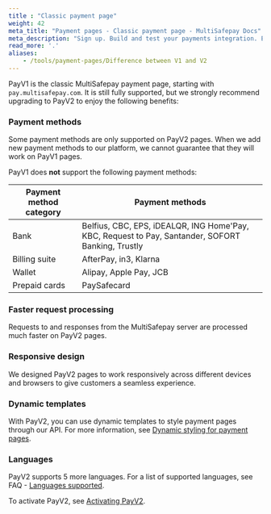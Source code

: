 ```yaml
---
title : "Classic payment page"
weight: 42
meta_title: "Payment pages - Classic payment page - MultiSafepay Docs"
meta_description: "Sign up. Build and test your payments integration. Explore our products and services. Use our API Reference, SDKs, and wrappers. Get support."
read_more: '.'
aliases:
    - /tools/payment-pages/Difference between V1 and V2
---
```


PayV1 is the classic MultiSafepay payment page, starting with `pay.multisafepay.com`. It is still fully supported, but we strongly recommend upgrading to PayV2 to enjoy the following benefits: 

### Payment methods
Some payment methods are only supported on PayV2 pages. When we add new payment methods to our platform, we cannot guarantee that they will work on PayV1 pages.

PayV1 does **not** support the following payment methods:

| Payment method category  | Payment methods  |  
|---|---|
|  Bank | Belfius, CBC, EPS, iDEALQR, ING Home'Pay, KBC, Request to Pay, Santander, SOFORT Banking, Trustly  |   
| Billing suite  | AfterPay, in3, Klarna   |  
| Wallet  |Alipay, Apple Pay, JCB   |   
| Prepaid cards  | PaySafecard  |

### Faster request processing 
Requests to and responses from the MultiSafepay server are processed much faster on PayV2 pages.

### Responsive design
We designed PayV2 pages to work responsively across different devices and browsers to give customers a seamless experience.

### Dynamic templates
With PayV2, you can use dynamic templates to style payment pages through our API. For more information, see [Dynamic styling for payment pages](/tools/payment-pages/dynamic-styling-for-payment-pages/).

### Languages
PayV2 supports 5 more languages. For a list of supported languages, see FAQ - [Languages supported](/faq/general/languages-supported/).

To activate PayV2, see [Activating PayV2](https://docs.multisafepay.com/tools/payment-pages/what-is-payv2).
